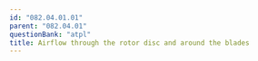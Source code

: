 ```yaml
---
id: "082.04.01.01"
parent: "082.04.01"
questionBank: "atpl"
title: Airflow through the rotor disc and around the blades
---
```


